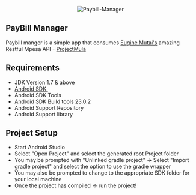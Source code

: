 <p align="center">
  <img src="https://github.com/kioko/paybill-manager/blob/master/app/src/main/ic_launcher_web.png?raw=true" alt="Paybill-Manager"/>
</p>


PayBill Manager
-------------------
Paybill manger is a simple app that consumes [Eugine Mutai's](https://developers.google.com/experts/people/eugene-mutai) 
amazing Restful Mpesa API - [ProjectMula](https://github.com/kn9ts/project-mulla)

## Requirements
* JDK Version 1.7 & above
* [Android SDK.](http://developer.android.com/sdk/index.html)
* Android SDK Tools
* Android SDK Build tools 23.0.2
* Android Support Repository
* Android Support library


## Project Setup

* Start Android Studio
* Select "Open Project" and select the generated root Project folder
* You may be prompted with "Unlinked gradle project" -> Select "Import gradle project" and select 
the option to use the gradle wrapper
* You may also be prompted to change to the appropriate SDK folder for your local machine
* Once the project has compiled -> run the project!